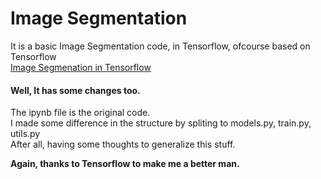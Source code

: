 # Image Segmentation
It is a basic Image Segmentation code, in Tensorflow, ofcourse based on Tensorflow  
[Image Segmenation in Tensorflow](https://www.tensorflow.org/tutorials/images/segmentation?hl=ko#%EC%9D%B4%EB%AF%B8%EC%A7%80_%EB%B6%84%ED%95%A0%EC%9D%B4%EB%9E%80)

#### Well, It has some changes too.  
The ipynb file is the original code.  
I made some difference in the structure by spliting to models.py, train.py, utils.py  
After all, having some thoughts to generalize this stuff.  

  
**Again, thanks to Tensorflow to make me a better man.**
